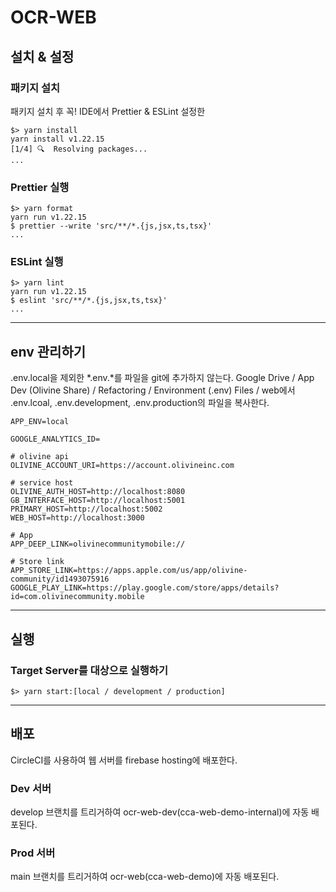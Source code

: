 # OCR-WEB

## 설치 & 설정
### 패키지 설치
패키지 설치 후 꼭! IDE에서 Prettier & ESLint 설정한
```
$> yarn install
yarn install v1.22.15
[1/4] 🔍  Resolving packages...
...
```

### Prettier 실행
```
$> yarn format
yarn run v1.22.15
$ prettier --write 'src/**/*.{js,jsx,ts,tsx}'
...
```

### ESLint 실행
```
$> yarn lint
yarn run v1.22.15
$ eslint 'src/**/*.{js,jsx,ts,tsx}'
...
```

---

## env 관리하기
.env.local을 제외한 *.env.*를 파일을 git에 추가하지 않는다.
Google Drive / App Dev (Olivine Share) / Refactoring / Environment (.env) Files / web에서 .env.lcoal, .env.development, .env.production의 파일을 복사한다.

```
APP_ENV=local

GOOGLE_ANALYTICS_ID=

# olivine api
OLIVINE_ACCOUNT_URI=https://account.olivineinc.com

# service host
OLIVINE_AUTH_HOST=http://localhost:8080
GB_INTERFACE_HOST=http://localhost:5001
PRIMARY_HOST=http://localhost:5002
WEB_HOST=http://localhost:3000

# App
APP_DEEP_LINK=olivinecommunitymobile://

# Store link
APP_STORE_LINK=https://apps.apple.com/us/app/olivine-community/id1493075916
GOOGLE_PLAY_LINK=https://play.google.com/store/apps/details?id=com.olivinecommunity.mobile
```

---

## 실행
### Target Server를 대상으로 실행하기
```
$> yarn start:[local / development / production]
```

---

## 배포
CircleCI를 사용하여 웹 서버를 firebase hosting에 배포한다.

### Dev 서버
develop 브랜치를 트리거하여 ocr-web-dev(cca-web-demo-internal)에 자동 배포된다.

### Prod 서버
main 브랜치를 트리거하여 ocr-web(cca-web-demo)에 자동 배포된다.
